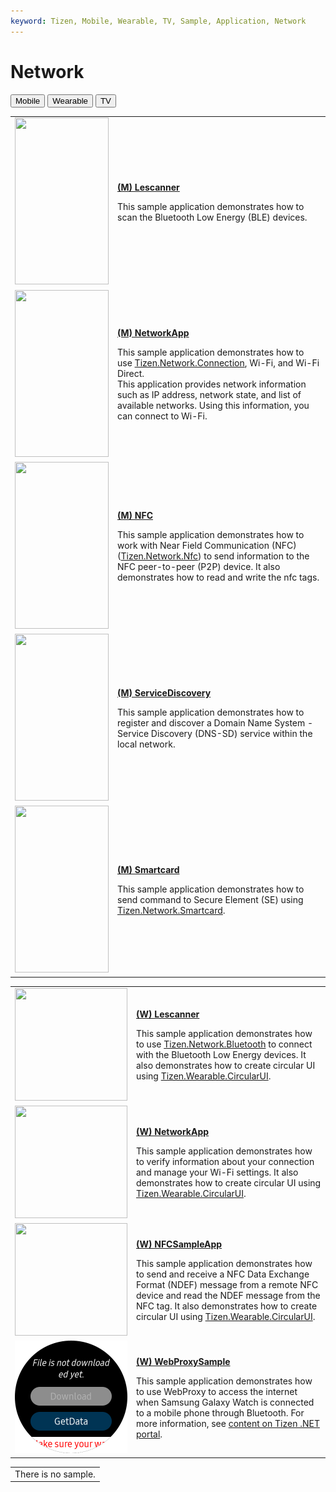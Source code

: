 ```yaml
---
keyword: Tizen, Mobile, Wearable, TV, Sample, Application, Network
---
```


# Network

<!--
For MD:
-->

<link href="../css/dotnet-samples.css" ref="stylesheet">

<!--
for TD:

<style type="text/css">
    Please copy dotnet-samples.css and paste it here
</script>
-->

<div class="sampletab">
<button class="tablinks" onclick="openProfile(event, 'Mobile')" id="defaultOpen">Mobile</button> <button class="tablinks" onclick="openProfile(event, 'Wearable')">Wearable</button> <button class="tablinks" onclick="openProfile(event, 'TV')">TV</button>
</div>

<!-- Tab content -->
<div class="tabcontent" id="Mobile">
<table>
	<tbody>
		<tr>
			<td><img alt="" height="267" src="media/m16lescanner.jpg" width="150"/></td>
			<td>
                        <p><a href="https://github.com/Samsung/Tizen-CSharp-Samples/tree/master/Mobile/Xamarin.Forms/Lescanner" target="_blank"><strong>(M) Lescanner</strong></a></p>
			<p>This sample application demonstrates how to scan the Bluetooth Low Energy (BLE) devices.</p>
			</td>
		</tr>
		<tr>
			<td><img alt="" height="267" src="media/m17networkapp.png" width="150"/></td>
			<td>
			<p><a href="https://github.com/Samsung/Tizen-CSharp-Samples/tree/master/Mobile/Xamarin.Forms/NetworkApp" target="_blank"><strong>(M) NetworkApp</strong></a></p>
			<p>This sample application demonstrates how to use <a href="/application/dotnet/api/TizenFX/latest/api/Tizen.Network.Connection.html" target="_blank">Tizen.Network.Connection</a>, Wi-Fi, and Wi-Fi Direct.<br />
			This application provides network information such as IP address, network state, and list of available networks. Using this information, you can connect to Wi-Fi.</p>
			</td>
		</tr>
		<tr>
			<td><img alt="" height="267" src="media/m35nfc.png" width="150"/></td>
			<td>
			<p><a href="https://github.com/Samsung/Tizen-CSharp-Samples/tree/master/Mobile/Xamarin.Forms/NFCSampleApp" target="_blank"><strong>(M) NFC</strong></a></p>
			<p>This sample application demonstrates how to work with Near Field Communication (NFC) (<a href="/application/dotnet/api/TizenFX/latest/api/Tizen.Network.Nfc.html" target="_blank">Tizen.Network.Nfc</a>) to send information to the NFC peer-to-peer (P2P) device. It also demonstrates how to read and write the nfc tags.</p>
			</td>
		</tr>
		<tr>
			<td><img alt="" height="267" src="media/m45servicediscovery.png" width="150"/></td>
			<td>
                        <p><a href="https://github.com/Samsung/Tizen-CSharp-Samples/tree/master/Mobile/Xamarin.Forms/ServiceDiscovery" target="_blank"><strong>(M) ServiceDiscovery</strong></a></p>
			<p>This sample application demonstrates how to register and discover a Domain Name System - Service Discovery (DNS-SD) service within the local network.</p>
			</td>
		</tr>
		<tr>
			<td><img alt="" height="267" src="media/m33smartcard.png" width="150"/></td>
			<td>
                        <p><a href="https://github.com/Samsung/Tizen-CSharp-Samples/tree/master/Mobile/Xamarin.Forms/SmartCardSampleApp" target="_blank"><strong>(M) Smartcard</strong></a></p>
			<p>This sample application demonstrates how to send command to Secure Element (SE) using <a href="/application/dotnet/api/TizenFX/latest/api/Tizen.Network.Smartcard.html" target="_blank">Tizen.Network.Smartcard</a>.</p>
			</td>
		</tr>
	</tbody>
</table>
</div>

<div class="tabcontent" id="Wearable">
<table>
	<tbody>
		<tr>
			<td><img alt="" height="180" src="media/wlescanner.png" width="180"/></td>
			<td>
                        <p><a href="https://github.com/Samsung/Tizen-CSharp-Samples/tree/master/Wearable/Xamarin.Forms/Lescanner" target="_blank"><strong>(W) Lescanner</strong></a></p>
			<p>This sample application demonstrates how to use <a href="/application/dotnet/api/TizenFX/latest/api/Tizen.Network.Bluetooth.html" target="_blank">Tizen.Network.Bluetooth</a> to connect with the Bluetooth Low Energy devices. It also demonstrates how to create circular UI using <a href="https://samsung.github.io/Tizen.CircularUI/api/index.html" target="_blank">Tizen.Wearable.CircularUI</a>.</p>
			</td>
		</tr>
		<tr>
			<td><img alt="" height="180" src="media/wnetworkapp.png" width="180"/></td>
			<td>
                        <p><a href="https://github.com/Samsung/Tizen-CSharp-Samples/tree/master/Wearable/Xamarin.Forms/NetworkApp" target="_blank"><strong>(W) NetworkApp</strong></a></p>
			<p>This sample application demonstrates how to verify information about your connection and manage your Wi-Fi settings. It also demonstrates how to create circular UI using <a href="https://samsung.github.io/Tizen.CircularUI/api/index.html" target="_blank">Tizen.Wearable.CircularUI</a>.</p>
			</td>
		</tr>
		<tr>
			<td><img alt="" height="180" src="media/wnfc.png" width="180"/></td>
			<td>
                        <p><a href="https://github.com/Samsung/Tizen-CSharp-Samples/tree/master/Wearable/Xamarin.Forms/NFCSampleApp" target="_blank"><strong>(W) NFCSampleApp</strong></a></p>
			<p>This sample application demonstrates how to send and receive a NFC Data Exchange Format (NDEF) message from a remote NFC device and read the NDEF message from the NFC tag. It also demonstrates how to create circular UI using <a href="https://samsung.github.io/Tizen.CircularUI/api/index.html" target="_blank">Tizen.Wearable.CircularUI</a>.</p>
			</td>
		</tr>
		<tr>
			<td><img alt="" height="180" src="media/w76webproxysample.png" width="180"/></td>
			<td>
                        <p><a href="https://github.com/Samsung/Tizen-CSharp-Samples/tree/master/Wearable/Xamarin.Forms/WebProxySample" target="_blank"><strong>(W) WebProxySample</strong></a></p>
                        <p>This sample application demonstrates how to use WebProxy to access the internet when Samsung Galaxy Watch is connected to a mobile phone through Bluetooth. For more information, see <a href="https://samsung.github.io/Tizen.NET/wearables/web-proxy/" target="_blank">content on Tizen .NET portal</a>.</p>                           
			</td>
		</tr>
	</tbody>
</table>
</div>

<div id="TV" class="tabcontent">
<table>
	<tbody>
		<tr>
			<td>There is no sample.</td>
		</tr>
	</tbody>
</table>
</div>

<!--
For MD:
-->
<script src="../js/dotnet-samples.js"></script>

<!--
for TD:

<script>
  Please copy dotnet-samples.js and paste it here
</script>
-->
